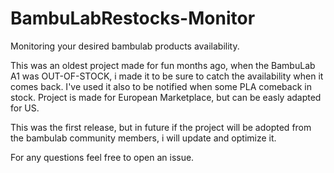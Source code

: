 # BambuLabRestocks-Monitor
Monitoring your desired bambulab products availability.

This was an oldest project made for fun months ago, when the BambuLab A1 was OUT-OF-STOCK, i made it to be sure to catch the availability when it comes back.
I've used it also to be notified when some PLA comeback in stock.
Project is made for European Marketplace, but can be easly adapted for US.

This was the first release, but in future if the project will be adopted from the bambulab community members, i will update and optimize it.

For any questions feel free to open an issue.
